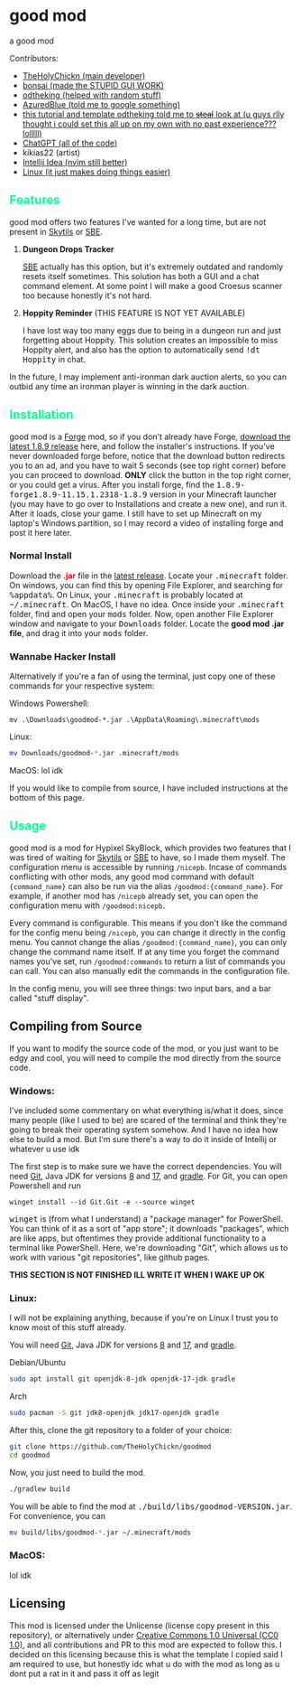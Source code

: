 <h1>good mod</h1>

a good mod

Contributors:
- [TheHolyChickn (main developer)](https://github.com/TheHolyChickn/)
- [bonsai (made the STUPID GUI WORK)](https://github.com/freebonsai)
- [odtheking (helped with random stuff)](https://github.com/odtheking)
- [AzuredBlue (told me to google something)](https://github.com/AzuredBlue)
- [this tutorial and template odtheking told me to ~~steal~~ look at (u guys rlly thought i could set this all up on my own with no past experience??? lolllll)](https://moddev.nea.moe/)
- [ChatGPT (all of the code)](https://chatgpt.com/)
- kikias22 (artist)
- [Intellij Idea (nvim still better)](https://www.jetbrains.com/idea/)
- [Linux (it just makes doing things easier)](https://en.wikipedia.org/wiki/Linux)

<h2><font color=#00FF99>Features</font></h2>
good mod offers two features I've wanted for a long time, but are not present in <a href="https://github.com/Skytils/SkytilsMod/tree/dev">Skytils</a> or <a href="https://skyblockextras.com/">SBE</a>.

1. **Dungeon Drops Tracker**<p>
<a href="https://skyblockextras.com/">SBE</a> actually has this option, but it's extremely outdated and randomly resets itself sometimes. This solution has both a GUI and a chat command element. At some point I will make a good Croesus scanner too because honestly it's not hard.</p>

2. **Hoppity Reminder** (THIS FEATURE IS NOT YET AVAILABLE)<p>
I have lost way too many eggs due to being in a dungeon run and just forgetting about Hoppity. This solution creates an impossible to miss Hoppity alert, and also has the option to automatically send <tt>!dt Hoppity</tt> in chat.

In the future, I may implement anti-ironman dark auction alerts, so you can outbid any time an ironman player is winning in the dark auction.

<h2><font color=#00FF99>Installation</font></h2>

good mod is a [Forge](https://files.minecraftforge.net/net/minecraftforge/forge/index_1.8.9.html) mod, so if you don't already have Forge, [download the latest 1.8.9 release](https://files.minecraftforge.net/net/minecraftforge/forge/index_1.8.9.html) here, and follow the installer's instructions. If you've never downloaded forge before, notice that the download button redirects you to an ad, and you have to wait 5 seconds (see top right corner) before you can proceed to download. **ONLY** click the button in the top right corner, or you could get a virus. After you install forge, find the <tt>1.8.9-forge1.8.9-11.15.1.2318-1.8.9</tt> version in your Minecraft launcher (you may have to go over to Installations and create a new one), and run it. After it loads, close your game. I still have to set up Minecraft on my laptop's Windows partition, so I may record a video of installing forge and post it here later.
<h3>Normal Install</h3>

Download the <b><font color=#FF0000>.jar</font></b> file in the [latest release](https://google.com). Locate your <tt>.minecraft</tt> folder. On windows, you can find this by opening File Explorer, and searching for <tt>%appdata%</tt>. On Linux, your <tt>.minecraft</tt> is probably located at <tt>~/.minecraft</tt>. On MacOS, I have no idea. Once inside your <tt>.minecraft</tt> folder, find and open your <tt>mods</tt> folder. Now, open another File Explorer window and navigate to your <tt>Downloads</tt> folder. Locate the **good mod .jar file**, and drag it into your <tt>mods</tt> folder.</p>

<h3>Wannabe Hacker Install</h3>

Alternatively if you're a fan of using the terminal, just copy one of these commands for your respective system:

Windows Powershell:
```shell
mv .\Downloads\goodmod-*.jar .\AppData\Roaming\.minecraft\mods
```
Linux:
```bash
mv Downloads/goodmod-*.jar .minecraft/mods
```
MacOS: lol idk

If you would like to compile from source, I have included instructions at the bottom of this page.

<h2><font color=#00FF99>Usage</font></h2>

<p>
good mod is a mod for Hypixel SkyBlock, which provides two features that I was tired of waiting for <a href="https://github.com/Skytils/SkytilsMod/tree/dev">Skytils</a> or <a href="https://skyblockextras.com/">SBE</a> to have, so I made them myself. The configuration menu is accessible by running <code>/nicepb</code>. Incase of commands conflicting with other mods, any good mod command with default <code>{command_name}</code> can also be run via the alias <code>/goodmod:{command_name}</code>. For example, if another mod has <code>/nicepb</code> already set, you can open the configuration menu with <code>/goodmod:nicepb</code>.
</p>
<p>
Every command is configurable. This means if you don't like the command for the config menu being <code>/nicepb</code>, you can change it directly in the config menu. You cannot change the alias <code>/goodmod:{command_name}</code>, you can only change the command name itself. If at any time you forget the command names you've set, run <code>/goodmod:commands</code> to return a list of commands you can call. You can also manually edit the commands in the configuration file.
</p>
<p>
In the config menu, you will see three things: two input bars, and a bar called "stuff display".

</p>

<h2>Compiling from Source</h2>
<p>If you want to modify the source code of the mod, or you just want to be edgy and cool, you will need to compile the mod directly from the source code.</p>

<h3>Windows:</h3>
<p>I've included some commentary on what everything is/what it does, since many people (like I used to be) are scared of the terminal and think they're going to break their operating system somehow. And I have no idea how else to build a mod. But I'm sure there's a way to do it inside of Intellij or whatever u use idk</p>

The first step is to make sure we have the correct dependencies. You will need [Git](https://git-scm.com/), Java JDK for versions [8](https://adoptium.net/temurin/releases/?version=8) and [17](https://adoptium.net/temurin/releases/?version=17), and [gradle](https://gradle.org/releases/?_gl=1*5x1gva*_gcl_au*MjEzMjE0Nzg3OC4xNzIzNzMwNzk1*_ga*MjY4NDUyNjEzLjE3MjM3MzA3OTU.*_ga_7W7NC6YNPT*MTcyMzczMDc5NS4xLjEuMTcyMzczMDg2Ny41OC4wLjA.). For Git, you can open Powershell and run
```
winget install --id Git.Git -e --source winget
```
<tt>winget</tt> is (from what I understand) a "package manager" for PowerShell. You can think of it as a sort of "app store"; it downloads "packages", which are like apps, but oftentimes they provide additional functionality to a terminal like PowerShell. Here, we're downloading "Git", which allows us to work with various "git repositories", like github pages.

**THIS SECTION IS NOT FINISHED ILL WRITE IT WHEN I WAKE UP OK**

<h3>Linux:</h3>

 I will not be explaining anything, because if you're on Linux I trust you to know most of this stuff already.

You will need [Git](https://git-scm.com/), Java JDK for versions [8](https://adoptium.net/temurin/releases/?version=8) and [17](https://adoptium.net/temurin/releases/?version=17), and [gradle](https://gradle.org/releases/?_gl=1*5x1gva*_gcl_au*MjEzMjE0Nzg3OC4xNzIzNzMwNzk1*_ga*MjY4NDUyNjEzLjE3MjM3MzA3OTU.*_ga_7W7NC6YNPT*MTcyMzczMDc5NS4xLjEuMTcyMzczMDg2Ny41OC4wLjA.).

Debian/Ubuntu
```bash
sudo apt install git openjdk-8-jdk openjdk-17-jdk gradle
```
Arch
```bash
sudo pacman -S git jdk8-openjdk jdk17-openjdk gradle
```
After this, clone the git repository to a folder of your choice:
```bash
git clone https://github.com/TheHolyChickn/goodmod
cd goodmod
```
Now, you just need to build the mod.
```bash
./gradlew build
```
You will be able to find the mod at <tt>./build/libs/goodmod-VERSION.jar</tt>. For convenience, you can
```bash
mv build/libs/goodmod-*.jar ~/.minecraft/mods
```

<h3>MacOS:</h3> lol idk</p>

<h2>Licensing</h2>

This mod is licensed under the Unlicense (license copy present in this repository), or alternatively under [Creative Commons 1.0 Universal (CC0 1.0)](https://creativecommons.org/publicdomain/zero/1.0/), and all contributions and PR to this mod are expected to follow this. I decided on this licensing because this is what the template I copied said I am required to use, but honestly idc what u do with the mod as long as u dont put a rat in it and pass it off as legit
